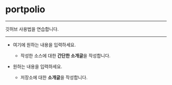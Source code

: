 # portpolio
********************
깃허브 사용법을 연습합니다.
***

- 여기에 원하는 내용을 입력하세요.

  - 작성한 소스에 대한 **간단한 소개글**을 작성합니다.

- 원하는 내용을 입력하세요.

  - 저장소에 대한 **소개글**을 작성합니다.
